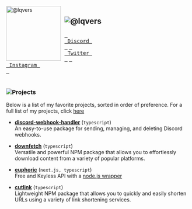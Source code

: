 
<img width="150" height="150" align="left" style="float: left; margin: 0 10px 0 0;" alt="@lqvers" src="https://images.weserv.nl/?url=https://avatars.githubusercontent.com/u/77604356?v=4?v=4&h=300&w=300&fit=cover&mask=circle&maxage=7d" />

## ![@lqvers](https://readme-typing-svg.demolab.com?font=Inter&weight=700&size=25&duration=1&pause=1000&color=529AED&vCenter=true&width=435&height=25&lines=@lqvers)

<a href="https://discord.com/users/802231495875231755"><kbd> <br> Discord <br> </kbd></a> <a href="https://twitter.com/@lttrvqs"><kbd> <br> Twitter <br> </kbd></a> <a href="https://instagram.com/@lttrvqs"><kbd> <br> Instagram <br> </kbd></a><br><br>

### ![Projects](https://readme-typing-svg.demolab.com?font=Inter&weight=700&size=25&duration=3500&pause=1000&color=FFFFFF&vCenter=true&width=435&height=25&lines=Projects)

Below is a list of my favorite projects, sorted in order of preference. For a full list of my projects, click [here](https://github.com/lqvers?tab=repositories)

* **[discord-webhook-handler](https://npmjs.com/package/discord-webhook-handler)** (`typescript`) <br>
  An easy-to-use package for sending, managing, and deleting Discord webhooks.

* **[downfetch](https://npmjs.com/package/downfetch)** (`typescript`) <br>
  Versatile and powerful NPM package that allows you to effortlessly download content from a variety of popular platforms.

* **[euphoric](https://euphoric.now.sh/)** (`next.js, typescript`) <br>
  Free and Keyless API with a [node.js wrapper](https://npmjs.com/package/euphoric)

* **[cutlink](https://npmjs.com/package/cutlink)** (`typescript`) <br>
  Lightweight NPM package that allows you to quickly and easily shorten URLs using a variety of link shortening services.
